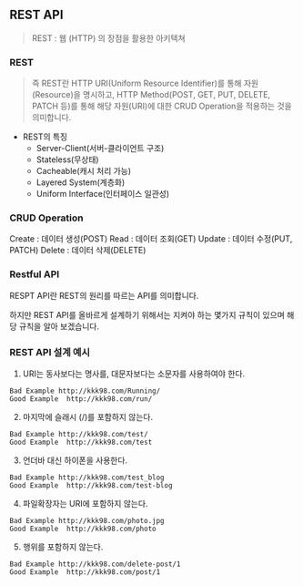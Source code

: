 ## REST API

> REST : 웹 (HTTP) 의 장점을 활용한 아키텍쳐

### REST

> 즉 REST란
HTTP URI(Uniform Resource Identifier)를 통해 자원(Resource)을 명시하고,
HTTP Method(POST, GET, PUT, DELETE, PATCH 등)를 통해
해당 자원(URI)에 대한 CRUD Operation을 적용하는 것을 의미합니다.
>

- REST의 특징
  - Server-Client(서버-클라이언트 구조)
  - Stateless(무상태)
  - Cacheable(캐시 처리 가능)
  - Layered System(계층화)
  - Uniform Interface(인터페이스 일관성)

### CRUD Operation

Create : 데이터 생성(POST)
Read : 데이터 조회(GET)
Update : 데이터 수정(PUT, PATCH)
Delete : 데이터 삭제(DELETE)


### Restful API


RESPT API란 REST의 원리를 따르는 API를 의미합니다.

하지만 REST API를 올바르게 설계하기 위해서는 지켜야 하는 몇가지 규칙이 있으며 해당 규칙을 알아 보겠습니다.

### REST API 설계 예시
1. URI는 동사보다는 명사를, 대문자보다는 소문자를 사용하여야 한다.

```shell
Bad Example http://kkk98.com/Running/
Good Example  http://kkk98.com/run/
```


2. 마지막에 슬래시 (/)를 포함하지 않는다.
```shell
Bad Example http://kkk98.com/test/  
Good Example  http://kkk98.com/test
```

3. 언더바 대신 하이폰을 사용한다.
```shell
Bad Example http://kkk98.com/test_blog
Good Example  http://kkk98.com/test-blog
```

4. 파일확장자는 URI에 포함하지 않는다.
```shell
Bad Example http://kkk98.com/photo.jpg  
Good Example  http://kkk98.com/photo
```

5. 행위를 포함하지 않는다.
```shell
Bad Example http://kkk98.com/delete-post/1  
Good Example  http://kkk98.com/post/1  
```